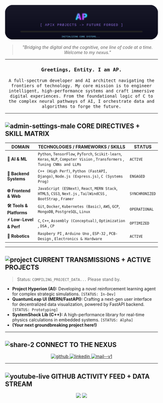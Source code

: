 <div align="center">

  <!-- === AP_BANNER.SVG === -->
  <img src="./ap_banner.svg" alt="AP - Apex Projects Banner" />

  <br>

  <blockquote>
    <p><em>"Bridging the digital and the cognitive, one line of code at a time. Welcome to my nexus."</em></p>
  </blockquote>

  ---

  <h3><samp> Greetings, Entity. I am <strong>AP</strong>. </samp></h3>
  <p><samp>
    A full-spectrum developer and AI architect navigating the frontiers of technology. My core mission is to engineer intelligent, high-performance systems and craft immersive digital experiences. From the foundational logic of C to the complex neural pathways of AI, I orchestrate data and algorithms to forge the future.
  </samp></p>

</div>

---

## <picture><img width="50" height="50" src="https://img.icons8.com/pulsar-gradient/50/admin-settings-male.png" alt="admin-settings-male"/></picture> CORE DIRECTIVES  + SKILL MATRIX

<div align="center">

| DOMAIN                 | TECHNOLOGIES / FRAMEWORKS / SKILLS                                                                 | STΛTUS        |
|------------------------|-------------------------------------------------------------------------------------------|----------------|
| **🧠 AI & ML**         | `Python`, `TensorFlow`, `PyTorch`, `Scikit-learn`, `Keras`, `NLP`, `Computer Vision` , `Transformers` , `Tuning CNNs and LLMs`        | `ACTIVE`       |
| **🚀 Backend Systems** | `C++ (High Perf)`, `Python (FastAPI, Django)`, `Node.js (Express.js)`, `C (Systems Prog)` | `ENGAGED`      |
| **🌐 Frontend & Web**  | `JavaScript (ESNext)`, `React`, `MERN Stack`, `HTML5`, `CSS3`, `Next.js`  , `TailWindCSS`   , `BootStrap` , `Framer`                | `SYNCHRONIZED` |
| **🛠️ Tools & Platforms** | `Git`, `Docker`, `Kubernetes (Basic)`, `AWS`, `GCP`, `MongoDB`, `PostgreSQL`, `Linux`    | `OPERATIONAL`  |
| **⚡️ Low-Level & Perf**| `C`, `C++`, `Assembly (Conceptual)`, `Optimization`  , `DSA` , `CP`                        | `OPTIMIZED`    |
| **🤖 Robotics**| `Raspbery PI` , `Arduino Uno` , `ESP-32` , `PCB-Design` , `Electronics & Hardware`                  | `ACTIVE`  |

</div>

---

## <picture><img width="64" height="64" src="https://img.icons8.com/nolan/64/project.png" alt="project"/></picture> CURRENT TRANSMISSIONS + ACTIVE PROJECTS

> Status: `COMPILING_PROJECT_DATA...` Please stand by.

*   **Project Hyperion (AI):** Developing a novel reinforcement learning agent for complex strategic simulations. `[STATUS: In-Dev]`
*   **QuantumLeap UI (MERN/FastAPI):** Crafting a next-gen user interface for decentralized data visualization, powered by FastAPI backend. `[STATUS: Prototyping]`
*   **SystemShock Lib (C++):** A high-performance library for real-time physics calculations in embedded systems. `[STATUS: Alpha]`
*   **(Your next groundbreaking project here!)**

---

## <picture><img width="48" height="48" src="https://img.icons8.com/fluency/48/share-2.png" alt="share-2"/></picture> CONNECT TO THE NEXUS

<div align="center">

  <a href="https://github.com/apfine" target="_blank">
    <img width="50" height="50" src="https://img.icons8.com/3d-fluency/50/github.png" alt="github"/>
  </a>
  <a href="https://linkedin.com/in/YOUR_LINKEDIN" target="_blank">
    <img width="48" height="48" src="https://img.icons8.com/fluency/48/linkedin.png" alt="linkedin"/>
  </a>
  <a href="mailto:YOUR_EMAIL@example.com" target="_blank">
    <img width="48" height="48" src="https://img.icons8.com/fluency/48/mail--v1.png" alt="mail--v1"/>
  </a>
  <!-- Add other relevant links: Portfolio, Twitter, etc. -->
  <!-- Example:
  <a href="https://your-portfolio.com" target="_blank">
    <img src="https://img.shields.io/badge/Portfolio-00FFFF?style=for-the-badge&logo=react&logoColor=black&labelColor=FF00FF" alt="Portfolio">
  </a>
  -->

</div>

---

## <picture><img width="48" height="48" src="https://img.icons8.com/color/48/youtube-live.png" alt="youtube-live"/></picture> GITHUB ACTIVITY FEED +  DATA STREAM

<!-- GitHub Stats Cards - Update` -->
<div align="center">
  <img height="180em" src="https://github-readme-stats.vercel.app/api?username=apfine&show_icons=true&theme=radical&include_all_commits=true&count_private=true&rank_icon=github"/>
  <img height="180em" src="https://github-readme-stats.vercel.app/api/top-langs/?username=apfine&layout=compact&langs_count=8&theme=moltack&card_width=320"/>
</div>


